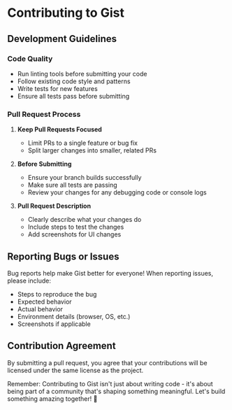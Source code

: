 # Contributing to Gist

## Development Guidelines

### Code Quality
- Run linting tools before submitting your code
- Follow existing code style and patterns
- Write tests for new features
- Ensure all tests pass before submitting

### Pull Request Process

1. **Keep Pull Requests Focused**
   - Limit PRs to a single feature or bug fix
   - Split larger changes into smaller, related PRs

2. **Before Submitting**
   - Ensure your branch builds successfully
   - Make sure all tests are passing
   - Review your changes for any debugging code or console logs

3. **Pull Request Description**
   - Clearly describe what your changes do
   - Include steps to test the changes
   - Add screenshots for UI changes

## Reporting Bugs or Issues

Bug reports help make Gist better for everyone! When reporting issues, please include:
- Steps to reproduce the bug
- Expected behavior
- Actual behavior
- Environment details (browser, OS, etc.)
- Screenshots if applicable

## Contribution Agreement

By submitting a pull request, you agree that your contributions will be licensed under the same license as the project.

Remember: Contributing to Gist isn't just about writing code - it's about being part of a community that's shaping something meaningful. Let's build something amazing together! 🚀 
